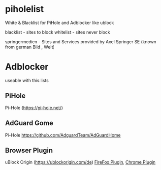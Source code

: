 # piholelist

White & Blacklist for PiHole and Adblocker like ublock

blacklist - sites to block
whitelist - sites never block

springermedien - Sites and Services provided by Axel Springer SE (known from german Bild , Welt)

# Adblocker

useable with this lists

## PiHole
Pi-Hole (https://pi-hole.net/)

## AdGuard Gome
Pi-Hole  https://github.com/AdguardTeam/AdGuardHome


## Browser Plugin
uBlock Origin (https://ublockorigin.com/de) [FireFox Plugin](https://addons.mozilla.org/en-US/firefox/addon/ublock-origin/), [ Chrome Plugin](https://chrome.google.com/webstore/detail/ublock-origin/cjpalhdlnbpafiamejdnhcphjbkeiagm)

